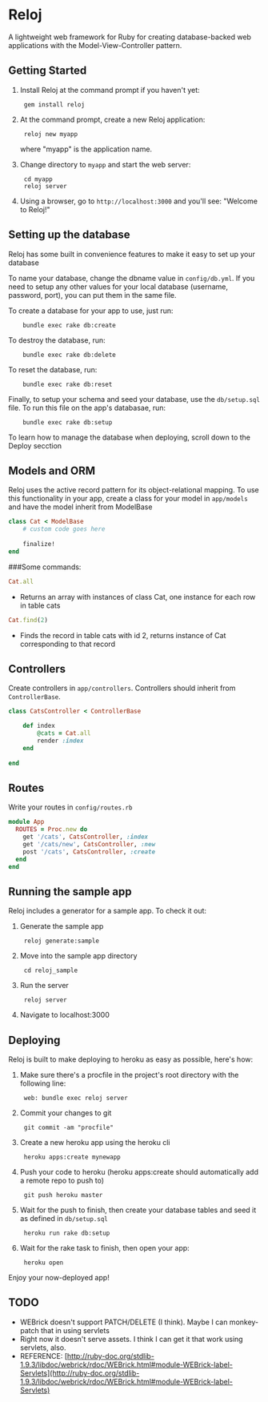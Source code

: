# Reloj
A lightweight web framework for Ruby for creating database-backed web applications with the Model-View-Controller pattern.

## Getting Started

1. Install Reloj at the command prompt if you haven't yet:

        gem install reloj

2. At the command prompt, create a new Reloj application:

        reloj new myapp

   where "myapp" is the application name.

3. Change directory to `myapp` and start the web server:

        cd myapp
        reloj server


4. Using a browser, go to `http://localhost:3000` and you'll see:
"Welcome to Reloj!"

## Setting up the database

Reloj has some built in convenience features to make it easy to set up your database

To name your database, change the dbname value in `config/db.yml`. If you need to setup any other values for your local database (username, password, port), you can put them in the same file.

To create a database for your app to use, just run:  

		bundle exec rake db:create
		
To destroy the database, run:

		bundle exec rake db:delete
		
To reset the database, run:

		bundle exec rake db:reset
		
Finally, to setup your schema and seed your database, use the `db/setup.sql` file. To run this file on the app's databasae, run:

		bundle exec rake db:setup
		
To learn how to manage the database when deploying, scroll down to the Deploy secction

## Models and ORM
Reloj uses the active record pattern for its object-relational mapping.
To use this functionality in your app, create a class for your model in `app/models` and have the model inherit from ModelBase
```ruby
class Cat < ModelBase
	# custom code goes here
	
	finalize!
end
```
###Some commands:

```ruby
Cat.all
```
* Returns an array with instances of class Cat, one instance for each row in table cats

```ruby
Cat.find(2)
```
* Finds the record in table cats with id 2, returns instance of Cat corresponding to that record

## Controllers
Create controllers in `app/controllers`. Controllers should inherit from `ControllerBase`.

```ruby
class CatsController < ControllerBase

	def index
		@cats = Cat.all
		render :index
	end
	
end
```

## Routes
Write your routes in `config/routes.rb`

```ruby
module App
  ROUTES = Proc.new do
    get '/cats', CatsController, :index
    get '/cats/new', CatsController, :new
    post '/cats', CatsController, :create
  end
end
```

## Running the sample app
Reloj includes a generator for a sample app. To check it out:  

1. Generate the sample app

		reloj generate:sample

2. Move into the sample app directory

		cd reloj_sample

3. Run the server

		reloj server

4. Navigate to localhost:3000


## Deploying
Reloj is built to make deploying to heroku as easy as possible, here's how:

1. Make sure there's a procfile in the project's root directory with the following line:

		web: bundle exec reloj server

		
2. Commit your changes to git

		git commit -am "procfile"
		
3. Create a new heroku app using the heroku cli

		heroku apps:create mynewapp
		
4. Push your code to heroku (heroku apps:create should automatically add a remote repo to push to)

		git push heroku master
		
5. Wait for the push to finish, then create your database tables and seed it as defined in `db/setup.sql`

		heroku run rake db:setup
		
6. Wait for the rake task to finish, then open your app:

		heroku open
		
Enjoy your now-deployed app!

## TODO
* WEBrick doesn't support PATCH/DELETE (I think). Maybe I can monkey-patch that in using servlets
* Right now it doesn't serve assets. I think I can get it that work using servlets, also.
* REFERENCE: [http://ruby-doc.org/stdlib-1.9.3/libdoc/webrick/rdoc/WEBrick.html#module-WEBrick-label-Servlets](http://ruby-doc.org/stdlib-1.9.3/libdoc/webrick/rdoc/WEBrick.html#module-WEBrick-label-Servlets)

